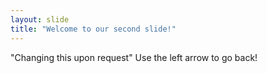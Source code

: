 ```yaml
---
layout: slide
title: "Welcome to our second slide!"
---
```

"Changing this upon request"
Use the left arrow to go back!
